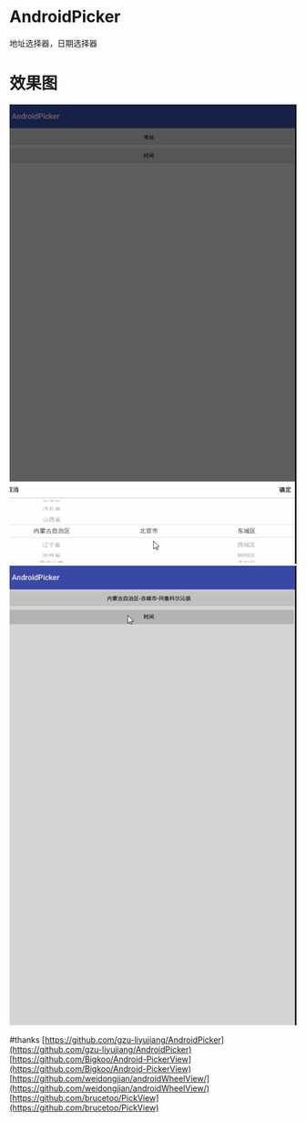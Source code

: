 # AndroidPicker
地址选择器，日期选择器

# 效果图

![地址选择器](/screenshots/address.gif)
![时间选择器](/screenshots/date.gif)

#thanks
[https://github.com/gzu-liyujiang/AndroidPicker](https://github.com/gzu-liyujiang/AndroidPicker)
[https://github.com/Bigkoo/Android-PickerView](https://github.com/Bigkoo/Android-PickerView)
[https://github.com/weidongjian/androidWheelView/](https://github.com/weidongjian/androidWheelView/)
[https://github.com/brucetoo/PickView](https://github.com/brucetoo/PickView)
